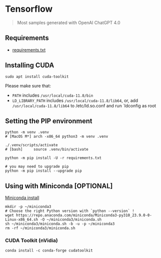 # Tensorflow

> Most samples generated with OpenAI ChatGPT 4.0

## Requirements

* [requirements.txt](./requirements.txt)

## Installing CUDA

```shell
sudo apt install cuda-toolkit
```

Please make sure that:

* `PATH` includes `/usr/local/cuda-11.8/bin`
* `LD_LIBRARY_PATH` includes `/usr/local/cuda-11.8/lib64`, or, add `/usr/local/cuda-11.8/lib64` to /etc/ld.so.conf and run `ldconfig as root

## Setting the PIP environment

``` shell
python -m venv .venv
# [MacOS M*] arch -x86_64 python3 -m venv .venv 

./.venv/scripts/activate 
# [bash]     source .venv/bin/activate

python -m pip install -U -r requirements.txt

# you may need to upgrade pip
python -m pip install --upgrade pip
```

## Using with Miniconda [OPTIONAL]

[Miniconda install](https://docs.conda.io/projects/miniconda/en/latest/index.html)

``` shell
mkdir -p ~/miniconda3
# Choose the right Python version with `python --version` !
wget https://repo.anaconda.com/miniconda/Miniconda3-py310_23.9.0-0-Linux-x86_64.sh -O ~/miniconda3/miniconda.sh
sh ~/miniconda3/miniconda.sh -b -u -p ~/miniconda3
rm -rf ~/miniconda3/miniconda.sh
```

### CUDA Toolkit (nVidia)

```shell
conda install -c conda-forge cudatoolkit
```
